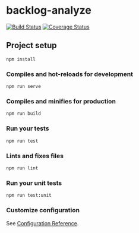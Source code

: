 # backlog-analyze
[![Build Status](https://travis-ci.org/hiranari/backlog-analyze.svg?branch=master)](https://travis-ci.org/hiranari/backlog-analyze)
[![Coverage Status](https://coveralls.io/repos/github/hiranari/backlog-analyze/badge.svg)](https://coveralls.io/github/hiranari/backlog-analyze)

## Project setup
```
npm install
```

### Compiles and hot-reloads for development
```
npm run serve
```

### Compiles and minifies for production
```
npm run build
```

### Run your tests
```
npm run test
```

### Lints and fixes files
```
npm run lint
```

### Run your unit tests
```
npm run test:unit
```

### Customize configuration
See [Configuration Reference](https://cli.vuejs.org/config/).
